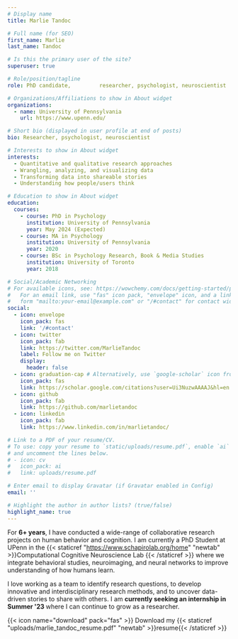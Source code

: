 ```yaml
---
# Display name
title: Marlie Tandoc

# Full name (for SEO)
first_name: Marlie
last_name: Tandoc

# Is this the primary user of the site?
superuser: true

# Role/position/tagline
role: PhD candidate,         researcher, psychologist, neuroscientist

# Organizations/Affiliations to show in About widget
organizations:
  - name: University of Pennsylvania
    url: https://www.upenn.edu/

# Short bio (displayed in user profile at end of posts)
bio: Researcher, psychologist, neuroscientist

# Interests to show in About widget
interests:
  - Quantitative and qualitative research approaches
  - Wrangling, analyzing, and visualizing data
  - Transforming data into shareable stories
  - Understanding how people/users think

# Education to show in About widget
education:
  courses:
    - course: PhD in Psychology
      institution: University of Pennsylvania
      year: May 2024 (Expected)
    - course: MA in Psychology
      institution: University of Pennsylvania
      year: 2020
    - course: BSc in Psychology Research, Book & Media Studies
      institution: University of Toronto
      year: 2018

# Social/Academic Networking
# For available icons, see: https://wowchemy.com/docs/getting-started/page-builder/#icons
#   For an email link, use "fas" icon pack, "envelope" icon, and a link in the
#   form "mailto:your-email@example.com" or "/#contact" for contact widget.
social:
  - icon: envelope
    icon_pack: fas
    link: '/#contact'
  - icon: twitter
    icon_pack: fab
    link: https://twitter.com/MarlieTandoc
    label: Follow me on Twitter
    display:
      header: false
  - icon: graduation-cap # Alternatively, use `google-scholar` icon from `ai` icon pack
    icon_pack: fas
    link: https://scholar.google.com/citations?user=Ui3NuzwAAAAJ&hl=en
  - icon: github
    icon_pack: fab
    link: https://github.com/marlietandoc
  - icon: linkedin
    icon_pack: fab
    link: https://www.linkedin.com/in/marlietandoc/

# Link to a PDF of your resume/CV.
# To use: copy your resume to `static/uploads/resume.pdf`, enable `ai` icons in `params.yaml`,
# and uncomment the lines below.
# - icon: cv
#   icon_pack: ai
#   link: uploads/resume.pdf

# Enter email to display Gravatar (if Gravatar enabled in Config)
email: ''

# Highlight the author in author lists? (true/false)
highlight_name: true
---
```

For <strong> 6+ years</strong>, I have conducted a wide-range of collaborative research projects on human behavior and cognition. I am currently a PhD Student at UPenn in the {{< staticref "https://www.schapirolab.org/home" "newtab" >}}Computational Cognitive Neuroscience Lab {{< /staticref >}} where we integrate behavioral studies, neuroimaging, and neural networks to improve understanding of how humans learn.

I love working as a team to identify research questions, to develop innovative and interdisciplinary research methods, and to uncover data-driven stories to share with others. I am <strong> currently seeking an internship in Summer '23 </strong> where I can continue to grow as a researcher.

  {{< icon name="download" pack="fas" >}} Download my {{< staticref "uploads/marlie_tandoc_resume.pdf" "newtab" >}}resume{{< /staticref >}} 


